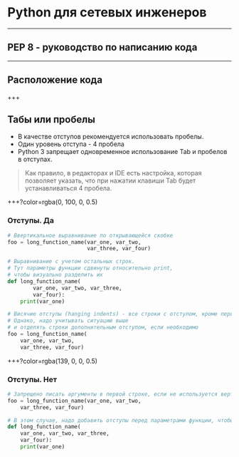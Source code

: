 # Python для сетевых инженеров 

---
## PEP 8 - руководство по написанию кода

---

## Расположение кода

+++
## Табы или пробелы

* В качестве отступов рекомендуется использовать пробелы.
* Один уровень отступа - 4 пробела
* Python 3 запрещает одновременное использование Tab и пробелов в отступах.

> Как правило, в редакторах и IDE есть настройка, которая позволяет указать, что при нажатии клавиши Tab будет устанавливаться 4 пробела.

+++?color=rgba(0, 100, 0, 0.5)

### Отступы. Да

```python
# Ввертикальное выравнивание по открывающейся скобке
foo = long_function_name(var_one, var_two,
                         var_three, var_four)

# Выравнивание с учетом остальных строк.
# Тут параметры функции сдвинуты относительно print,
# чтобы визуально разделить их
def long_function_name(
        var_one, var_two, var_three,
        var_four):
    print(var_one)

# Висячие отступы (hanging indents) - все строки с отступом, кроме первой
# Однако, надо учитывать ситуацию выше
# и отделять строки дополнительным отступом, если необходимо
foo = long_function_name(
    var_one, var_two,
    var_three, var_four)
```

+++?color=rgba(139, 0, 0, 0.5)

### Отступы. Нет

```python
# Запрещено писать аргументы в первой строке, если не используется вертикальное выравнивание.
foo = long_function_name(var_one, var_two,
    var_three, var_four)

# В этом случае, надо добавить отступы перед параметрами функции, чтобы они отличались от следующих строк.
def long_function_name(
    var_one, var_two, var_three,
    var_four):
    print(var_one)
```
